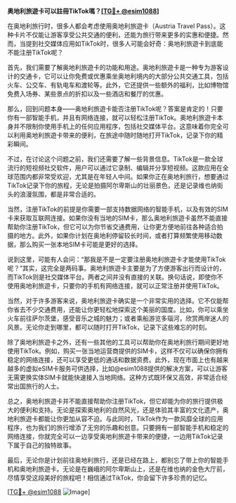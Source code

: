 **奥地利旅遊卡可以註冊TikTok嗎？[[TG💪+ @esim1088](https://t.me/s/esim1088)]**

在奥地利旅行时，很多人都会考虑使用奥地利旅遊卡（Austria Travel Pass）。这种卡片不仅能让游客享受公共交通的便利，还能为旅行带来更多的实惠和便捷。然而，当提到社交媒体应用如TikTok时，很多人可能会好奇：奥地利旅遊卡到底能不能注册TikTok呢？

首先，我们需要了解奥地利旅遊卡的功能和用途。奥地利旅遊卡是一种专为游客设计的交通卡，它可以让你免费或优惠乘坐奥地利境内的大部分公共交通工具，包括火车、公交车、有轨电车和渡轮等。此外，它还提供一些额外的福利，比如博物馆免费入场券、某些景点的折扣以及一些酒店和餐厅的优惠。

那么，回到问题本身——奥地利旅遊卡能否注册TikTok呢？答案是肯定的！只要你有一部智能手机，并且有网络连接，就可以轻松注册TikTok。奥地利旅遊卡本身并不限制你使用手机上的任何应用程序，包括社交媒体平台。这意味着你完全可以利用奥地利旅遊卡带来的便利，在旅途中随时随地打开TikTok，记录下你的精彩瞬间。

不过，在讨论这个问题之前，我们还需要了解一些背景信息。TikTok是一款全球流行的短视频社交软件，用户可以通过它录制、编辑并分享短视频。这款应用在全球范围内都非常受欢迎，尤其是在年轻人中间。如果你正在奥地利旅行，想要通过TikTok记录下你的旅程，无论是拍摄阿尔卑斯山的壮丽景色，还是记录维也纳街头的浪漫氛围，都是非常合适的。

当然，注册TikTok的前提是你需要一部支持数据网络的智能手机，以及有效的SIM卡来获取互联网连接。如果你没有当地的SIM卡，那么奥地利旅遊卡虽然不能直接帮助你注册TikTok，但它可以为你节省交通费用，让你更方便地前往各种适合拍摄的地方。此外，如果你计划在奥地利停留较长时间，或者打算频繁使用移动数据，那么购买一张本地SIM卡可能是更好的选择。

说到这里，可能有人会问：“那我是不是一定要注册奥地利旅遊卡才能使用TikTok呢？”其实，这完全是两码事。奥地利旅遊卡主要是为了方便游客出行而设计的，而TikTok则是社交媒体平台。两者之间并没有直接的关联。换句话说，即使你不使用奥地利旅遊卡，只要你的手机有网络连接，就可以正常注册并使用TikTok。

当然，对于许多游客来说，奥地利旅遊卡确实是一个非常实用的选择。它不仅能帮你省去不少交通费用，还能让你更轻松地探索这个美丽的国度。比如，你可以乘坐火车前往萨尔茨堡，感受音乐之城的魅力；或者乘船游览多瑙河，欣赏两岸迷人的风景。无论你走到哪里，都可以随时打开TikTok，记录下这些难忘的时刻。

除了奥地利旅遊卡之外，还有一些其他的工具可以帮助你在奥地利旅行期间更好地使用TikTok。例如，购买一张当地运营商提供的SIM卡，这样不仅可以确保你拥有稳定的网络连接，还可以享受更低的通话和数据资费。此外，现在市面上也有越来越多的虚拟eSIM卡服务可供选择，比如@esim1088提供的解决方案，可以让游客无需更换实体SIM卡就能快速接入当地网络。这种方式既环保又高效，非常适合经常出国旅行的人士。

总之，奥地利旅遊卡并不能直接帮助你注册TikTok，但它却能为你的旅行提供极大的便利和支持。无论是探索奥地利的自然风光，还是体验其丰富的文化遗产，奥地利旅遊卡都能让你更加从容不迫。与此同时，TikTok作为一款风靡全球的应用程序，也为我们的旅行增添了无穷的乐趣和创意。只要拥有一部智能手机和稳定的网络连接，你就完全可以一边享受奥地利旅遊卡带来的便捷，一边用TikTok记录下属于自己的独特故事。

最后，无论你是计划前往奥地利旅行，还是已经在路上，都别忘了带上你的智能手机和奥地利旅遊卡。无论是在巍峨的阿尔卑斯山上，还是在维也纳的金色大厅前，尽情享受这段美好的旅程吧！相信通过TikTok，你会留下许多珍贵的记忆。

[[TG💪+ @esim1088](https://t.me/s/esim1088) ![Image](https://i.postimg.cc/4NQfJmqS/Snipaste-2025-05-13-00-14-12.png)]